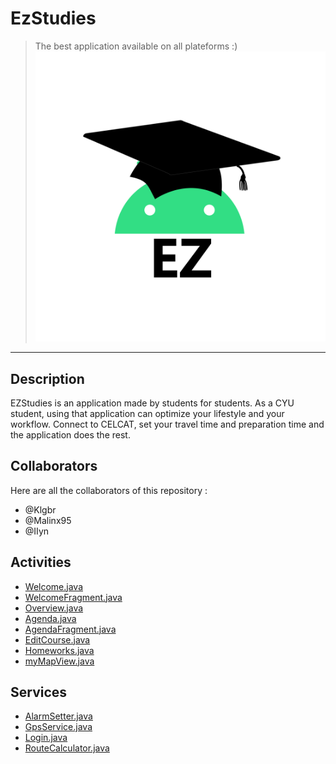 # EzStudies

> The best application available on all plateforms :)
![logo](./app/src/main/res/drawable/logo.png)
------
## Description

EZStudies is an application made by students for students. As a CYU student, using that application can optimize your lifestyle and your workflow. Connect to CELCAT, set your travel time and preparation time and the application does the rest.

## Collaborators

Here are all the collaborators of this repository :
- @Klgbr
- @Malinx95
- @IIyn

## Activities

- [Welcome.java](./app/src/main/java/com/ezstudies/app/activities/Agenda.java)
- [WelcomeFragment.java ](./app/src/main/java/com/ezstudies/app/activities/WelcomeFragment.java)
- [Overview.java](./app/src/main/java/com/ezstudies/app/activities/Overview.java)
- [Agenda.java](./app/src/main/java/com/ezstudies/app/activities/Agenda.java)
- [AgendaFragment.java](./app/src/main/java/com/ezstudies/app/activities/AgendaFragment.java)
- [EditCourse.java](./app/src/main/java/com/ezstudies/app/activities/EditCourse.java)
- [Homeworks.java ](./app/src/main/java/com/ezstudies/app/activities/Homeworks.java )
- [myMapView.java](./app/src/main/java/com/ezstudies/app/activities/myMapView.java)

## Services

- [AlarmSetter.java](./app/src/main/java/com/ezstudies/app/services/AlarmSetter.java)
- [GpsService.java](./app/src/main/java/com/ezstudies/app/services/GpsService.java)
- [Login.java](./app/src/main/java/com/ezstudies/app/services/Login.java)
- [RouteCalculator.java](./app/src/main/java/com/ezstudies/app/services/RouteCalculator.java)
